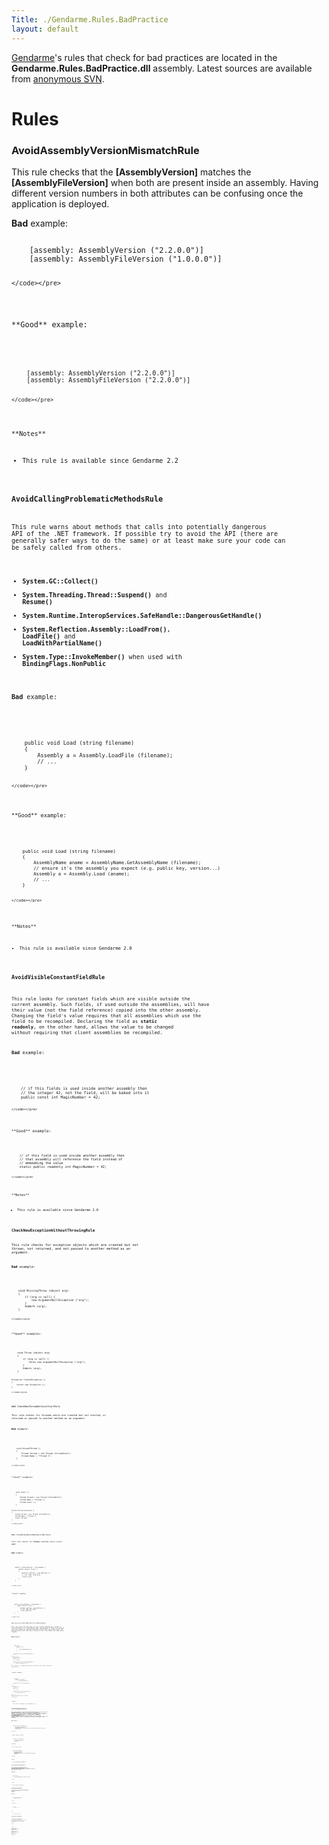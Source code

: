 ```yaml
---
Title: ./Gendarme.Rules.BadPractice
layout: default
---
```


[Gendarme]({{site.url}}/Gendarme "wikilink")'s rules that check for bad practices are
located in the **Gendarme.Rules.BadPractice.dll** assembly. Latest
sources are available from [anonymous
SVN](http://anonsvn.mono-project.com/viewcvs/trunk/mono-tools/gendarme/rules/Gendarme.Rules.BadPractice/).

Rules
=====

### AvoidAssemblyVersionMismatchRule

This rule checks that the **[AssemblyVersion]** matches the
**[AssemblyFileVersion]** when both are present inside an assembly.
Having different version numbers in both attributes can be confusing
once the application is deployed.

**Bad** example:

<div class="csharp">
    <pre><code>
    [assembly: AssemblyVersion ("2.2.0.0")]
    [assembly: AssemblyFileVersion ("1.0.0.0")]

    </code></pre>

</div>
**Good** example:

<div class="csharp">
    <pre><code>
    [assembly: AssemblyVersion ("2.2.0.0")]
    [assembly: AssemblyFileVersion ("2.2.0.0")]

    </code></pre>

</div>
**Notes**

-   This rule is available since Gendarme 2.2

### AvoidCallingProblematicMethodsRule

This rule warns about methods that calls into potentially dangerous API
of the .NET framework. If possible try to avoid the API (there are
generally safer ways to do the same) or at least make sure your code can
be safely called from others.

-   **System.GC::Collect()**
-   **System.Threading.Thread::Suspend()** and **Resume()**
-   **System.Runtime.InteropServices.SafeHandle::DangerousGetHandle()**
-   **System.Reflection.Assembly::LoadFrom()**, **LoadFile()** and
    **LoadWithPartialName()**
-   **System.Type::InvokeMember()** when used with
    **BindingFlags.NonPublic**

**Bad** example:

<div class="csharp">
    <pre><code>
    public void Load (string filename)
    {
        Assembly a = Assembly.LoadFile (filename);
        // ...
    }

    </code></pre>

</div>
**Good** example:

<div class="csharp">
    <pre><code>
    public void Load (string filename)
    {
        AssemblyName aname = AssemblyName.GetAssemblyName (filename);
        // ensure it's the assembly you expect (e.g. public key, version...)
        Assembly a = Assembly.Load (aname);
        // ...
    }

    </code></pre>

</div>
**Notes**

-   This rule is available since Gendarme 2.0

### AvoidVisibleConstantFieldRule

This rule looks for constant fields which are visible outside the
current assembly. Such fields, if used outside the assemblies, will have
their value (not the field reference) copied into the other assembly.
Changing the field's value requires that all assemblies which use the
field to be recompiled. Declaring the field as **static readonly**, on
the other hand, allows the value to be changed without requiring that
client assemblies be recompiled.

**Bad** example:

<div class="csharp">
    <pre><code>
    // if this fields is used inside another assembly then
    // the integer 42, not the field, will be baked into it
    public const int MagicNumber = 42;

    </code></pre>

</div>
**Good** example:

<div class="csharp">
    <pre><code>
    // if this field is used inside another assembly then
    // that assembly will reference the field instead of
    // embedding the value
    static public readonly int MagicNumber = 42;

    </code></pre>

</div>
**Notes**

-   This rule is available since Gendarme 2.0

### CheckNewExceptionWithoutThrowingRule

This rule checks for exception objects which are created but not thrown,
not returned, and not passed to another method as an argument.

**Bad** example:

<div class="csharp">
    <pre><code>
    void MissingThrow (object arg)
    {
        if (arg == null) {
            new ArgumentNullException ("arg");
        }
        DoWork (arg);
    }

    </code></pre>

</div>
**Good** examples:

<div class="csharp">
    <pre><code>
    void Throw (object arg)
    {
        if (arg == null) {
            throw new ArgumentNullException ("arg");
        }
        DoWork (arg);
    }

    Exception CreateException ()
    {
        return new Exception ();
    }

    </code></pre>

</div>
### CheckNewThreadWithoutStartRule

This rule checks for threads which are created but not started, or
returned or passed to another method as an argument.

**Bad** example:

<div class="csharp">
    <pre><code>
    void UnusedThread ()
    {
        Thread thread = new Thread (threadStart);
        thread.Name = "Thread 1";
    }

    </code></pre>

</div>
**Good** examples:

<div class="csharp">
    <pre><code>
    void Start ()
    {
        Thread thread = new Thread (threadStart);
        thread.Name = "Thread 1";
        thread.Start ();
    }

    Thread InitializeThread ()
    {
        Thread thread = new Thread (threadStart);
        thread.Name = "Thread 1";
        return thread;
    }

    </code></pre>

</div>
### CloneMethodShouldNotReturnNullRule

This rule checks for **Clone()** methods which return **null**.

**Bad** example:

<div class="csharp">
    <pre><code>
    public class MyClass : ICloneable {
        public object Clone ()
        {
            MyClass myClass = new MyClass ();
            // set some internals
            return null;
        }
    }

    </code></pre>

</div>
**Good** example:

<div class="csharp">
    <pre><code>
    public class MyClass : ICloneable {
        public object Clone ()
        {
            MyClass myClass = new MyClass ();
            // set some internals
            return myClass;
        }
    }

    </code></pre>

</div>
### ConstructorShouldNotCallVirtualMethodsRule

This rule warns the developer if any virtual methods are called in the
constructor of a non-sealed type. The problem is that if a derived class
overrides the method then that method will be called before the derived
constructor has had a chance to run. This makes the code quite fragile.

**Bad** example:

<div class="csharp">
    <pre><code>
    class A {
        public A ()
        {
            this.DoSomething ();
        }
        
        protected virtual void DoSomething ()
        {
        }
    }

    class B : A {
        private int x;
        
        public B ()
        {
            x = 10;
        }
        
        protected override void DoSomething ()
        {
            Console.WriteLine (x);
        }
    }

    B b = new B (); // outputs 0 because B's constructor hasn't been called yet

    </code></pre>

</div>
**Good** example:

<div class="csharp">
    <pre><code>
    class A {
        public void Run ()
        {
            this.DoSomething ();
        }
        
        protected virtual void DoSomething ()
        {
        }
    }

    class B : A {
        private int x;
        
        public B ()
        {
            x = 10;
        }
        
        protected override void DoSomething ()
        {
            Console.WriteLine (x);
        }
    }

    B b = new B ();
    b.Run (); // outputs 10 as intended

    </code></pre>

</div>
**Notes**

-   This rule is available since Gendarme 2.0

### DisableDebuggingCodeRule

This rule checks for non-console applications which contain calls to
**Console.WriteLine**. These are often used as debugging aids but such
code should be removed or disabled in the released version. If you don't
want to remove it altogether you can place it inside a method decorated
with **[Conditional ("DEBUG")]**, use **Debug.WriteLine**, use
**Trace.WriteLine**, or use the preprocessor. But note that TRACE is
often enabled in release builds so if you do use that you'll probably
want to use a config file to remove the default trace listener.

**Bad** example:

<div class="csharp">
    <pre><code>
    private byte[] GenerateKey ()
    {
        byte[] key = new byte[16];
        rng.GetBytes (key);
        Console.WriteLine ("debug key = {0}", BitConverter.ToString (key));
        return key;
    }

    </code></pre>

</div>
**Good** example (removed):

<div class="csharp">
    <pre><code>
    private byte[] GenerateKey ()
    {
        byte[] key = new byte[16];
        rng.GetBytes (key);
        return key;
    }

    </code></pre>

</div>
**Good** example (changed):

<div class="csharp">
    <pre><code>
    private byte[] GenerateKey ()
    {
        byte[] key = new byte[16];
        rng.GetBytes (key);
        Debug.WriteLine ("debug key = {0}", BitConverter.ToString (key));
        return key;
    }

    </code></pre>

</div>
**Notes**

-   This rule is available since Gendarme 2.0

### DoNotForgetNotImplementedMethodsRule

This rule checks for short methods that throw a
**System.NotImplementedException** exception. It's likely a method that
has not yet been implemented and should not be forgotten by the
developer before a release.

**Bad** example:

<div class="csharp">
    <pre><code>
    private void Save ()
    {
        throw new NotImplementedException ("pending final format");
    }

    </code></pre>

</div>
**Notes**

-   This rule is available since Gendarme 2.0

### DoNotUseEnumIsAssignableFromRule

This rule checks for calls to **typeof (Enum).IsAssignableFrom (type)**
that can be simplified to **type.IsEnum**.

**Bad** example:

<div class="csharp">
    <pre><code>
    if (typeof (Enum).IsAssignableFrom (type))  {
        // then the type is an enum
    }

    </code></pre>

</div>
**Good** example:

<div class="csharp">
    <pre><code>
    if (type.IsEnum) {
        // then the type is an enum.
    }

    </code></pre>

</div>
**Notes**

-   This rule is available since Gendarme 2.6

### DoNotUseGetInterfaceToCheckAssignabilityRule

This rule checks for calls to **Type.GetInterface** that look like they
query if a type is supported, i.e. the result is only used to compare
against **null**. The problem is that only assembly qualified names
uniquely identify a type so if you just use the interface name or even
just the name and namespace you may get unexpected results.

**Bad** example:

<div class="csharp">
    <pre><code>
    if (type.GetInterface ("IConvertible") != null)  {
        // then the type can be assigned to IConvertible
        // but what if there is another IConvertible in there ?!?
    }

    </code></pre>

</div>
**Good** example:

<div class="csharp">
    <pre><code>
    if (typeof (IConvertible).IsAssignableFrom (type))  {
        // then the type can be assigned to IConvertible
        // without a doubt!
    }

    </code></pre>

</div>
**Notes**

-   This rule is available since Gendarme 2.2

### EqualsShouldHandleNullArgRule

This rule ensures that **Equals(object)** methods return **false** when
the object parameter is **null**.

**Bad** example:

<div class="csharp">
    <pre><code>
    public bool Equals (object obj)
    {
        // this would throw a NullReferenceException instead of returning false
        return ToString ().Equals (obj.ToString ());
    }

    </code></pre>

</div>
**Good** example:

<div class="csharp">
    <pre><code>
    public override bool Equals (object obj)
    {
        if (obj == null) {
            return false;
        }
        return ToString ().Equals (obj.ToString ());
    }

    </code></pre>

</div>
### GetEntryAssemblyMayReturnNullRule

This rule warns when an assembly without an entry point (i.e. a dll or
library) calls **Assembly.GetEntryAssembly ()**. This call is
problematic since it will always return **null** when called from
outside the root (main) application domain. This may become a problem
inside libraries that can be used, for example, inside ASP.NET
applications.

**Bad** example:

<div class="csharp">
    <pre><code>
    // this will throw a NullReferenceException from an ASP.NET page
    Response.WriteLine (Assembly.GetEntryAssembly ().CodeBase);

    </code></pre>

</div>
**Good** example:

<div class="csharp">
    <pre><code>
    public class MainClass {
        static void Main ()
        {
            Console.WriteLine (Assembly.GetEntryAssembly ().CodeBase);
        }
    }

    </code></pre>

</div>
### ObsoleteMessagesShouldNotBeEmptyRule

This rule warns if any type (including classes, structs, enums,
interfaces and delegates), field, property, events, method and
constructor are decorated with an empty **[Obsolete]** attribute because
the attribute is much more helpful if it includes advice on how to deal
with the situation (e.g. the new recommended API to use).

**Bad** example:

<div class="csharp">
    <pre><code>
    [Obsolete]
    public byte[] Key {
        get {
            return (byte[]) key.Clone ();
        }
    }

    </code></pre>

</div>
**Good** example:

<div class="csharp">
    <pre><code>
    [Obsolete ("Use the new GetKey() method since properties should not return arrays.")]
    public byte[] Key {
        get {
            return (byte[]) key.Clone ();
        }
    }

    </code></pre>

</div>
### OnlyUseDisposeForIDisposableTypesRule

To avoid confusing developers methods named Dispose should be reserved
for types that implement IDisposable.

**Bad** example:

<div class="csharp">
    <pre><code>
    internal sealed class Worker
    {
        // This class uses one or more temporary files to do its work.
        private List<string> files = new List<string> ();
        
        // This is confusing: developers will think they can do things
        // like use the instance with a using statement.
        public void Dispose ()
        {
            foreach (string path in files) {
                File.Delete (path);
            }
            
            files.Clear ();
        }
    }

    </code></pre>

</div>
**Good** example:

<div class="csharp">
    <pre><code>
    internal sealed class Worker
    {
        // This class uses one or more temporary files to do its work.
        private List<string> files = new List<string> ();
        
        public void Reset ()
        {
            foreach (string path in files) {
                File.Delete (path);
            }
            
            files.Clear ();
        }
    }

    </code></pre>

</div>
**Notes**

-   This rule is available since Gendarme 2.6

### PreferEmptyInstanceOverNullRule

This rule checks that all methods and properties which return a string,
an array, a collection, or an enumerable do not return **null**. It is
usually better to return an empty instance, as this allows the caller to
use the result without having to perform a null-check first.

**Bad** example (string):

<div class="csharp">
    <pre><code>
    public string DisplayName {
        get {
            if (IsAnonymous) {
                return null;
            }
            return name;
        }
    }

    </code></pre>

</div>
**Good** example (string):

<div class="csharp">
    <pre><code>
    public string DisplayName {
        get {
            if (IsAnonymous) {
                return string.Empty;
            }
            return name;
        }
    }

    </code></pre>

</div>
**Bad** example (array):

<div class="csharp">
    <pre><code>
    public int [] GetOffsets ()
    {
        if (!store.HasOffsets) {
            return null;
        }
        store.LoadOffsets ();
        return store.Offsets;
    }

    </code></pre>

</div>
**Good** example (array):

<div class="csharp">
    <pre><code>
    static const int [] Empty = new int [0];
    public int [] GetOffsets ()
    {
        if (!store.HasOffsets) {
            return Empty;
        }
        store.LoadOffsets ();
        return store.Offsets.ToArray ();
    }

    </code></pre>

</div>
**Bad** example (enumerable):

<div class="csharp">
    <pre><code>
    public IEnumerable<int> GetOffsets ()
    {
        if (!store.HasOffsets) {
            return null;
        }
        store.LoadOffsets ();
        return store.Offsets;
    }

    </code></pre>

</div>
**Good** example (enumerable):

<div class="csharp">
    <pre><code>
    public IEnumerable<int> GetOffsets ()
    {
        if (!store.HasOffsets) {
            yield break;
        }
        store.LoadOffsets ();
        foreach (int offset in store.Offsets) {
            yield return offset;
        }
    }

    </code></pre>

</div>
**Notes**

-   This rule is available since Gendarme 2.4

### PreferSafeHandleRule

In general it is best to interop with native code using
**System.Runtime.InteropServices.SafeHandle** instead of
**System.IntPtr** or **System.UIntPtr** because:

-   SafeHandles are type safe.
-   SafeHandles are guaranteed to be disposed of during exceptional
    conditions like a thread aborting unexpectedly or a stack overflow.
-   SafeHandles are not vulnerable to reycle attacks.
-   You don't need to write a finalizer which can be tricky to do
    because they execute within their own thread, may execute on
    partially constructed objects, and normally tear down the
    application if you allow an exception to escape from them.

**Bad** example:

<div class="csharp">
    <pre><code>
    using System.Runtime.InteropServices;
    using System.Security;
    using System.Security.Permissions;

    // If cleaning up the native resource in a timely manner is important you can
    // implement IDisposable.
    public sealed class Database {
        ~Database ()
        {
            // This will execute even if the ctor throws so it is important to check
            // to see if the fields are initialized.
            if (m_database != IntPtr.Zero) {
                NativeMethods.sqlite3_close (m_database);
            }
        }
        
        public Database (string path)
        {
            NativeMethods.OpenFlags flags = NativeMethods.OpenFlags.READWRITE | NativeMethods.OpenFlags.CREATE;
            int err = NativeMethods.sqlite3_open_v2 (path, out m_database, flags, IntPtr.Zero);
            // handle errors
        }
        
        // exec and query methods would go here
        
        [SuppressUnmanagedCodeSecurity]
        private static class NativeMethods {
            [Flags]
            public enum OpenFlags : int {
                READONLY = 0x00000001,
                READWRITE = 0x00000002,
                CREATE = 0x00000004,
                // ...
            }
            
            [DllImport ("sqlite3")]
            public static extern int sqlite3_close (IntPtr db);
            
            [DllImport ("sqlite3")]
            public static extern int sqlite3_open_v2 (string fileName, out IntPtr db, OpenFlags flags, IntPtr module);
        }
        
        private IntPtr m_database;
    }

    </code></pre>

</div>
**Good** example:

<div class="csharp">
    <pre><code>
    using System.Runtime.ConstrainedExecution;
    using System.Runtime.InteropServices;
    using System.Security;
    using System.Security.Permissions;

    // If cleaning up the native resource in a timely manner is important you can
    // implement IDisposable, but you do not need to implement a finalizer because
    // SafeHandle will take care of the cleanup.
    internal sealed class Database {
        public Database (string path)
        {
            NativeMethods.OpenFlags flags = NativeMethods.OpenFlags.READWRITE | NativeMethods.OpenFlags.CREATE;
            m_database = new SqlitePtr (path, flags);
        }
        
        // exec and query methods would go here
        
        // This corresponds to a native sqlite3*.
        [SecurityPermission (SecurityAction.InheritanceDemand, UnmanagedCode = true)]
        [SecurityPermission (SecurityAction.Demand, UnmanagedCode = true)]
        private sealed class SqlitePtr : SafeHandle {
            public SqlitePtr (string path, NativeMethods.OpenFlags flags) : base (IntPtr.Zero, true)
            {
                int err = NativeMethods.sqlite3_open_v2 (path, out handle, flags, IntPtr.Zero);
                // handle errors
            }
            
            public override bool IsInvalid {
                get {
                    return (handle == IntPtr.Zero);
                }
            }
            
            // This will not be called if the handle is invalid. Note that this method should not throw.
            [ReliabilityContract (Consistency.WillNotCorruptState, Cer.MayFail)]
            protected override bool ReleaseHandle ()
            {
                NativeMethods.sqlite3_close (this);
                return true;
            }
        }
        
        [SuppressUnmanagedCodeSecurity]
        private static class NativeMethods {
            [Flags]
            public enum OpenFlags : int {
                READONLY = 0x00000001,
                READWRITE = 0x00000002,
                CREATE = 0x00000004,
                // ...
            }
            
            [DllImport ("sqlite3")]
            public static extern int sqlite3_close (SqlitePtr db);
            
            // Open must take an IntPtr but all other methods take a type safe SqlitePtr.
            [DllImport ("sqlite3")]
            public static extern int sqlite3_open_v2 (string fileName, out IntPtr db, OpenFlags flags, IntPtr module);
        }
        
        private SqlitePtr m_database;
    }

    </code></pre>

</div>
**Notes**

-   This rule is available since Gendarme 2.6

### ReplaceIncompleteOddnessCheckRule

This rule checks for problematic oddness checks. Often this is done by
comparing a value modulo two (% 2) with one (1). However this will not
work if the value is negative because negative one will be returned. A
better (and faster) approach is to check the least significant bit of
the integer.

**Bad** example:

<div class="csharp">
    <pre><code>
    public bool IsOdd (int x)
    {
        // (x % 2) won't work for negative numbers (it returns -1)
        return ((x % 2) == 1);
    }

    </code></pre>

</div>
**Good** example:

<div class="csharp">
    <pre><code>
    public bool IsOdd (int x)
    {
        return ((x % 2) != 0);
    }

    </code></pre>

</div>
**Good** example (faster):

<div class="csharp">
    <pre><code>
    public bool IsOdd (int x)
    {
        return ((x & 1) == 1);
    }

    </code></pre>

</div>
**Notes**

-   This rule is available since Gendarme 2.0

### ToStringShouldNotReturnNullRule

This rule checks for overridden **ToString()** methods which return
**null**. An appropriately descriptive string, or **string.Empty**,
should be returned instead in order to make the value more useful
(especially in debugging).

**Bad** example:

<div class="csharp">
    <pre><code>
    public override string ToString ()
    {
        return (count == 0) ? null : count.ToString ();
    }

    </code></pre>

</div>
**Good** example:

<div class="csharp">
    <pre><code>
    public override string ToString ()
    {
        return count.ToString ();
    }

    </code></pre>

</div>
**Notes**

-   Before Gendarme 2.4 this rule was named ToStringReturnsNull.

Feedback
========

Please report any documentation errors, typos or suggestions to the
[Gendarme Google Group](http://groups.google.com/group/gendarme).
Thanks!

<Category:Gendarme>

